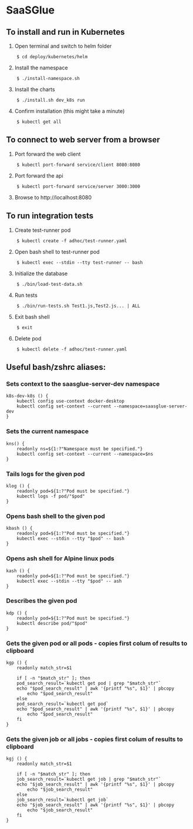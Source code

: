 # SaaSGlue

## To install and run in Kubernetes

1. Open terminal and switch to helm folder

```
    $ cd deploy/kubernetes/helm
```

2. Install the namespace

```
    $ ./install-namespace.sh
```

3. Install the charts

```
    $ ./install.sh dev_k8s run
```

4. Confirm installation (this might take a minute)

```
    $ kubectl get all
```

## To connect to web server from a browser

1. Port forward the web client

```
    $ kubectl port-forward service/client 8080:8080
```

2. Port forward the api

```
    $ kubectl port-forward service/server 3000:3000
```

3. Browse to http://localhost:8080

## To run integration tests

1. Create test-runner pod

```
    $ kubectl create -f adhoc/test-runner.yaml
```

2. Open bash shell to test-runner pod

```
    $ kubectl exec --stdin --tty test-runner -- bash
```

3. Initialize the database

```
    $ ./bin/load-test-data.sh
```

4. Run tests

```
    $ ./bin/run-tests.sh Test1.js,Test2.js... | ALL
```

5. Exit bash shell

```
    $ exit
```

6. Delete pod

```
    $ kubectl delete -f adhoc/test-runner.yaml
```

## Useful bash/zshrc aliases:

### Sets context to the saasglue-server-dev namespace

```
k8s-dev-k8s () {
    kubectl config use-context docker-desktop
    kubectl config set-context --current --namespace=saasglue-server-dev
}
```

### Sets the current namespace

```
kns() {
    readonly ns=${1:?"Namespace must be specified."}
    kubectl config set-context --current --namespace=$ns
}
```

### Tails logs for the given pod

```
klog () {
    readonly pod=${1:?"Pod must be specified."}
    kubectl logs -f pod/"$pod"
}
```

### Opens bash shell to the given pod

```
kbash () {
    readonly pod=${1:?"Pod must be specified."}
    kubectl exec --stdin --tty "$pod" -- bash
}
```

### Opens ash shell for Alpine linux pods

```
kash () {
    readonly pod=${1:?"Pod must be specified."}
    kubectl exec --stdin --tty "$pod" -- ash
}
```

### Describes the given pod

```
kdp () {
    readonly pod=${1:?"Pod must be specified."}
    kubectl describe pod/"$pod"
}
```

### Gets the given pod or all pods - copies first colum of results to clipboard

```
kgp () {
    readonly match_str=$1

    if [ -n "$match_str" ]; then
    pod_search_result=`kubectl get pod | grep "$match_str"`
    echo "$pod_search_result" | awk '{printf "%s", $1}' | pbcopy
        echo "$pod_search_result"
    else
    pod_search_result=`kubectl get pod`
    echo "$pod_search_result" | awk '{printf "%s", $1}' | pbcopy
        echo "$pod_search_result"
    fi
}
```

### Gets the given job or all jobs - copies first colum of results to clipboard

```
kgj () {
    readonly match_str=$1

    if [ -n "$match_str" ]; then
    job_search_result=`kubectl get job | grep "$match_str"`
    echo "$job_search_result" | awk '{printf "%s", $1}' | pbcopy
        echo "$job_search_result"
    else
    job_search_result=`kubectl get job`
    echo "$job_search_result" | awk '{printf "%s", $1}' | pbcopy
        echo "$job_search_result"
    fi
}
```
